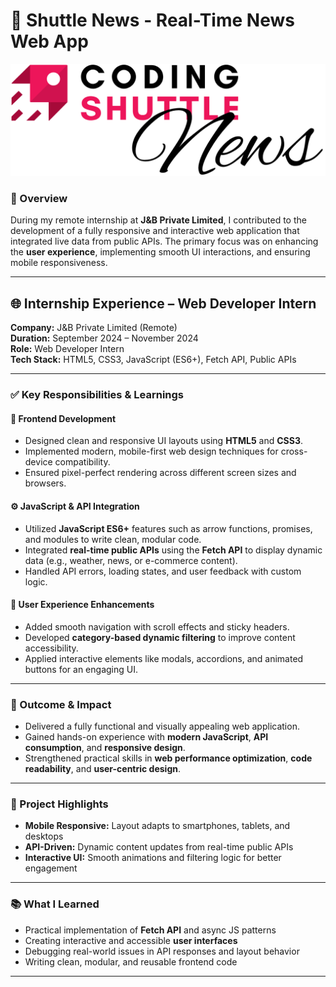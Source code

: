 # 📰 Shuttle News - Real-Time News Web App

![Shuttle Logo](./logo.png)

### 🔹 Overview
During my remote internship at **J&B Private Limited**, I contributed to the development of a fully responsive and interactive web application that integrated live data from public APIs. The primary focus was on enhancing the **user experience**, implementing smooth UI interactions, and ensuring mobile responsiveness.

---

## 🌐 Internship Experience – Web Developer Intern  
**Company:** J&B Private Limited (Remote)  
**Duration:** September 2024 – November 2024  
**Role:** Web Developer Intern  
**Tech Stack:** HTML5, CSS3, JavaScript (ES6+), Fetch API, Public APIs  

---

### ✅ Key Responsibilities & Learnings

#### 🎨 Frontend Development
- Designed clean and responsive UI layouts using **HTML5** and **CSS3**.
- Implemented modern, mobile-first web design techniques for cross-device compatibility.
- Ensured pixel-perfect rendering across different screen sizes and browsers.

#### ⚙️ JavaScript & API Integration
- Utilized **JavaScript ES6+** features such as arrow functions, promises, and modules to write clean, modular code.
- Integrated **real-time public APIs** using the **Fetch API** to display dynamic data (e.g., weather, news, or e-commerce content).
- Handled API errors, loading states, and user feedback with custom logic.

#### 🧭 User Experience Enhancements
- Added smooth navigation with scroll effects and sticky headers.
- Developed **category-based dynamic filtering** to improve content accessibility.
- Applied interactive elements like modals, accordions, and animated buttons for an engaging UI.

---

### 🏁 Outcome & Impact
- Delivered a fully functional and visually appealing web application.
- Gained hands-on experience with **modern JavaScript**, **API consumption**, and **responsive design**.
- Strengthened practical skills in **web performance optimization**, **code readability**, and **user-centric design**.

---

### 📂 Project Highlights
- **Mobile Responsive:** Layout adapts to smartphones, tablets, and desktops
- **API-Driven:** Dynamic content updates from real-time public APIs
- **Interactive UI:** Smooth animations and filtering logic for better engagement

---

### 📚 What I Learned
- Practical implementation of **Fetch API** and async JS patterns  
- Creating interactive and accessible **user interfaces**  
- Debugging real-world issues in API responses and layout behavior  
- Writing clean, modular, and reusable frontend code  


---
